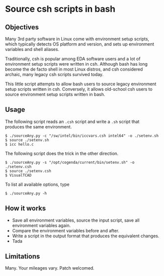 # Source csh scripts in bash

## Objectives

Many 3rd party software in Linux come with environment setup scripts,
which typically detects OS platform and version, and sets up environment
variables and shell aliases.

Traditionally, csh is popular among EDA software users and a lot of
environment setup scripts were written in csh.
Although bash has long become the de facto shell in most Linux distros,
and csh considered archaic, many legacy csh scripts survived today.

This little script attempts to allow bash users to source legacy environment
setup scripts written in csh.
Conversely, it allows old-school csh users to source environment setup
scripts written in bash.

## Usage

The following script reads an `.csh` script and
write a `.sh` script that produces the same environment.
```
$ ./sourceAny.py -c "/sw/intel/bin/iccvars.csh intel64" -o ./setenv.sh
$ source ./setenv.sh
$ icc hello.c
```

The following script does the trick in the other direction.
```
$ ./sourceAny.py -s "/opt/cogenda/current/bin/setenv.sh" -o ./setenv.csh
$ source ./setenv.csh
$ VisualTCAD
```

To list all available options, type
```
$ ./sourceAny.py -h
```

## How it works

- Save all environment variables, source the input script, save all
environment variables again.
- Compare the environment variables before and after.
- Write a script in the output format that produces the equivalent changes.
- Tada

## Limitations

Many. Your mileages vary. Patch welcomed.
